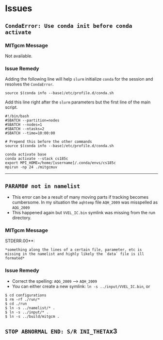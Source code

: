 # Issues

## `CondaError: Use conda init before conda activate`

### MITgcm Message

Not available.

### Issue Remedy

Adding the following line will help `slurm` initialize `conda` for the session and resolves the `CondaError`.

`source $(conda info --base)/etc/profile.d/conda.sh`

Add this line right after the `slurm` parameters but the first line of the main script.

```shell
#!/bin/bash
#SBATCH --partition=nodes
#SBATCH --nodes=1
#SBATCH --ntasks=2
#SBATCH --time=10:00:00

# Prepend this before the other commands
source $(conda info --base)/etc/profile.d/conda.sh

conda activate base
conda activate --stack cs185c
export MPI_HOME=/home/[username]/.conda/envs/cs185c
mpirun -np 24 ./mitgcmuv
```
---

## `PARAM0# not in namelist`

- This error can be a result of many moving parts if tracking becomes cumbersome.
In my situation the `aqhtemp` file `AQH_2009` was misspelled as `AQG_2009`
- This happened again but `VVEL_IC.bin` symlink was missing from the run directory.

### MITgcm Message

STDERR.00**:

````shell
*something along the lines of a certain file, parameter, etc is missing in the namelist and highly likely the `data` file is ill formated*
````

### Issue Remedy

- Correct the spelling: `AQG_2009` --> `AQH_2009`
- You can either create a new symlink: `ln -s ../input/VVEL_IC.bin`, or

```shell
$ cd configurations
$ rm -rf ./run/*
$ cd ./run
$ ln -s ../namelist/* .
$ ln -s ../input/* .
$ ln -s ../build/mitgcm .
```

## `STOP ABNORMAL END: S/R INI_THETA`x3
